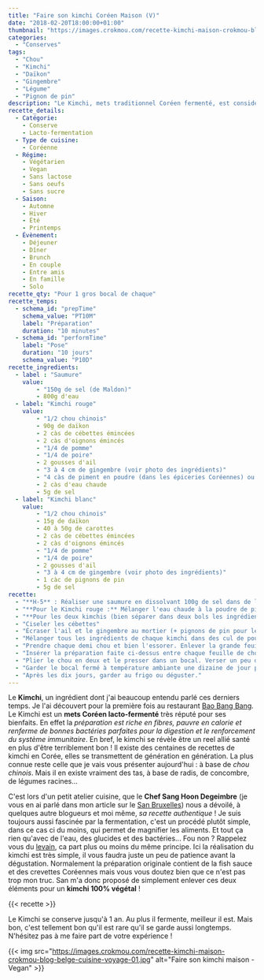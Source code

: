 ```yaml
---
title: "Faire son kimchi Coréen Maison (V)"
date: "2018-02-20T18:00:00+01:00"
thumbnail: "https://images.crokmou.com/recette-kimchi-maison-crokmou-blog-belge-cuisine-voyage-05.jpg"
categories:
  - "Conserves"
tags:
  - "Chou"
  - "Kimchi"
  - "Daïkon"
  - "Gingembre"
  - "Légume"
  - "Pignon de pin"
description: "Le Kimchi, mets traditionnel Coréen fermenté, est considéré comme un super aliment. La recette se transmet de génération en génération et par chance j'ai récemment appris à en faire avec le Chef Sang Hoon Degeimbre !"
recette_details:
  - Catégorie:
    - Conserve
    - Lacto-fermentation
  - Type de cuisine:
    - Coréenne 
  - Régime:
    - Végétarien
    - Vegan
    - Sans lactose
    - Sans oeufs
    - Sans sucre
  - Saison:
    - Automne
    - Hiver
    - Été
    - Printemps
  - Évènement:
    - Déjeuner
    - Dîner
    - Brunch
    - En couple
    - Entre amis
    - En famille
    - Solo
recette_qty: "Pour 1 gros bocal de chaque"
recette_temps:
  - schema_id: "prepTime"
    schema_value: "PT10M"
    label: "Préparation"
    duration: "10 minutes"
  - schema_id: "performTime"
    label: "Pose"
    duration: "10 jours"
    schema_value: "P10D"
recette_ingredients:
  - label : "Saumure"
    value:
        - "150g de sel (de Maldon)"
        - 800g d'eau      
  - label: "Kimchi rouge"
    value:
        - "1/2 chou chinois"
        - 90g de daïkon
        - 2 càs de cébettes émincées
        - 2 càs d'oignons émincés
        - "1/4 de pomme"
        - "1/4 de poire"
        - 2 gousses d'ail
        - "3 à 4 cm de gingembre (voir photo des ingrédients)"
        - "4 càs de piment en poudre (dans les épiceries Coréennes) ou du Gochujang"
        - 2 càs d'eau chaude
        - 5g de sel
  - label: "Kimchi blanc"
    value:
        - "1/2 chou chinois"
        - 15g de daïkon
        - 40 à 50g de carottes
        - 2 càs de cébettes émincées
        - 2 càs d'oignons émincés
        - "1/4 de pomme"
        - "1/4 de poire"
        - 2 gousses d'ail
        - "3 à 4 cm de gingembre (voir photo des ingrédients)"
        - 1 càc de pignons de pin
        - 5g de sel
recette:
  - "**H-5** : Réaliser une saumure en dissolvant 100g de sel dans de l'eau. Y tremper les deux demi choux et saupoudrer avec le reste du sel. Laisser flétrir 5h environ"
  - "**Pour le Kimchi rouge :** Mélanger l'eau chaude à la poudre de piment pour faire gonfler"
  - "**Pour les deux kimchis (bien séparer dans deux bols les ingrédients pour l'un et pour l'autre):**  <center>![Faire son kimchi maison - Vegan](https://images.crokmou.com/recette-kimchi-maison-crokmou-blog-belge-cuisine-voyage-02.jpg)![Faire son kimchi maison - Vegan](https://images.crokmou.com/recette-kimchi-maison-crokmou-blog-belge-cuisine-voyage-03.jpg)</center> Tailler en julienne fine le daïkon, la carotte et les oignons"
  - "Ciseler les cébettes"
  - "Écraser l'ail et le gingembre au mortier (+ pignons de pin pour le kimchi blanc)"
  - "Mélanger tous les ingrédients de chaque kimchi dans des cul de poule puis ajouter ensuite la pomme et la poire préalablement râpées. Mélanger à nouveau"
  - "Prendre chaque demi chou et bien l'essorer. Enlever la grande feuille extérieure et réserver"
  - "Insérer la préparation faite ci-dessus entre chaque feuille de chou. Couper ensuite le 'cul' du chou qui est un peu trop croquant. Enrouler avec la grande feuille restante <center>![EXPLICATION DE L'IMAGE](https://images.crokmou.com/recette-kimchi-maison-crokmou-blog-belge-cuisine-voyage-04.jpg)</center>"
  - "Plier le chou en deux et le presser dans un bocal. Verser un peu de saumure par dessus pour garder le kimchi immergé"
  - "Garder le bocal fermé à température ambiante une dizaine de jour pour lancer la fermentation. Au bout de 2 ou 3 jours, il se peut qu'un peu de liquide s'échappe du bocal, on peut nettoyer l'exterieur du pot mais surtout ne pas l'ouvrir !"
  - "Après les dix jours, garder au frigo ou déguster."
---
```


Le **Kimchi**, un ingrédient dont j'ai beaucoup entendu parlé ces derniers temps. Je l'ai découvert pour la première fois au restaurant [Bao Bang Bang](https://crokmou.com/2017/11/bao-bang-bang-restaurant-taiwanais-a-bruxelles/). Le Kimchi est un **mets Coréen lacto-fermenté** très réputé pour ses bienfaits. En effet la *préparation est riche en fibres, pauvre en calorie et renferme de bonnes bactéries parfaites pour la digestion et le renforcement du système immunitaire*. En bref, le kimchi se révèle être un reel allié santé en plus d'être terriblement bon !
Il existe des centaines de recettes de kimchi en Corée, elles se transmettent de génération en génération. La plus connue reste celle que je vais vous présenter aujourd'hui : à base de *chou chinois*. Mais il en existe vraiment des tas, à base de radis, de concombre, de légumes racines...

C'est lors d'un petit atelier cuisine, que le **Chef Sang Hoon Degeimbre** (je vous en ai parlé dans mon article sur le [San Bruxelles](https://crokmou.com/2017/09/san-bol-experience-culinaire-vegan-bruxelles/)) nous a dévoilé, à quelques autre blogueurs et moi même, *sa recette authentique* ! Je suis toujours aussi fascinée par la fermentation, c'est un procédé plutôt simple, dans ce cas ci du moins, qui permet de magnifier les aliments. Et tout ça rien qu'avec de l'eau, des glucides et des bactéries... Fou non ? Rappelez vous du [levain](https://crokmou.com/2014/06/levain-fait-maison/), ca part plus ou moins du même principe.
Ici la réalisation du kimchi est très simple, il vous faudra juste un peu de patience avant la dégustation. Normalement la préparation originale contient de la fish sauce et des crevettes Coréennes mais vous vous doutez bien que ce n'est pas trop mon truc. San m'a donc proposé de simplement enlever ces deux éléments pour un **kimchi 100% végétal** !

{{< recette >}}

Le Kimchi se conserve jusqu'à 1 an. Au plus il fermente, meilleur il est. Mais bon, c'est tellement bon qu'il est rare qu'il se garde aussi longtemps.
N'hésitez pas à me faire part de votre expérience ! 

{{< img src="https://images.crokmou.com/recette-kimchi-maison-crokmou-blog-belge-cuisine-voyage-01.jpg" alt="Faire son kimchi maison - Vegan" >}}